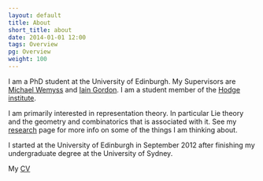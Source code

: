 ```yaml
---
layout: default
title: About
short_title: about
date: 2014-01-01 12:00
tags: Overview
pg: Overview
weight: 100
---
```


I am a PhD student at the University of Edinburgh. My Supervisors are [Michael Wemyss][] and [Iain Gordon][]. I am a student member of the [Hodge institute][Hodge].

I am primarily interested in representation theory. In particular Lie theory and the geometry and combinatorics that is associated with it. See my [research](research) page for more info on some of the things I am thinking about.

I started at the University of Edinburgh in September 2012 after finishing my undergraduate degree at the University of Sydney.

My [CV][cv]

[Michael Wemyss]: http://www.maths.ed.ac.uk/~mwemyss
[Iain Gordon]: http://www.maths.ed.ac.uk/~igordon
[Hodge]: http://hodge.maths.ed.ac.uk/
[cv]: /~noahwhite/cv.pdf

